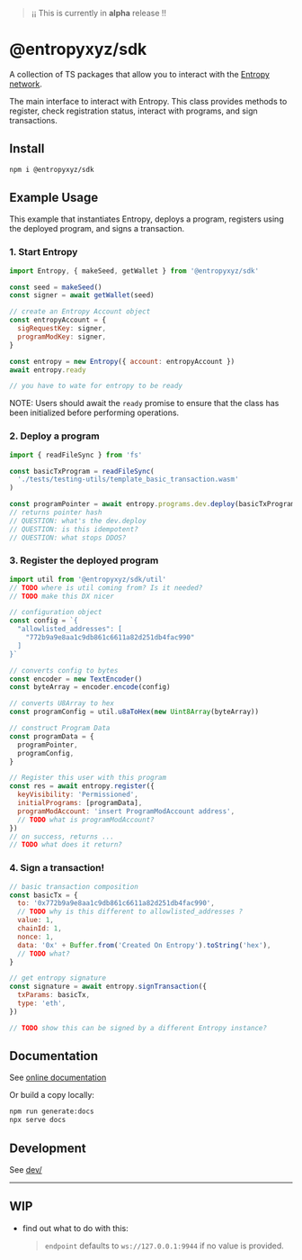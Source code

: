 > ¡¡ This is currently in **alpha** release !!

# @entropyxyz/sdk

A collection of TS packages that allow you to interact with the [Entropy
network](https://entropy.xyz).

The main interface to interact with Entropy. This class provides methods to
register, check registration status, interact with programs, and sign
transactions.

## Install

```bash
npm i @entropyxyz/sdk
```

## Example Usage

This example that instantiates Entropy, deploys a program, registers using the
deployed program, and signs a transaction.

### 1. Start Entropy

```js
import Entropy, { makeSeed, getWallet } from '@entropyxyz/sdk'

const seed = makeSeed()
const signer = await getWallet(seed)

// create an Entropy Account object
const entropyAccount = {
  sigRequestKey: signer,
  programModKey: signer,
}

const entropy = new Entropy({ account: entropyAccount })
await entropy.ready

// you have to wate for entropy to be ready
```

NOTE: Users should await the `ready` promise to ensure that the class has been
initialized before performing operations.

### 2. Deploy a program

```js
import { readFileSync } from 'fs'

const basicTxProgram = readFileSync(
  './tests/testing-utils/template_basic_transaction.wasm'
)

const programPointer = await entropy.programs.dev.deploy(basicTxProgram)
// returns pointer hash
// QUESTION: what's the dev.deploy
// QUESTION: is this idempotent?
// QUESTION: what stops DDOS?
```

### 3. Register the deployed program

```js
import util from '@entropyxyz/sdk/util'
// TODO where is util coming from? Is it needed?
// TODO make this DX nicer

// configuration object
const config = `{
  "allowlisted_addresses": [
    "772b9a9e8aa1c9db861c6611a82d251db4fac990"
  ]
}`

// converts config to bytes
const encoder = new TextEncoder()
const byteArray = encoder.encode(config)

// converts U8Array to hex
const programConfig = util.u8aToHex(new Uint8Array(byteArray))

// construct Program Data
const programData = {
  programPointer,
  programConfig,
}

// Register this user with this program
const res = await entropy.register({
  keyVisibility: 'Permissioned',
  initialPrograms: [programData],
  programModAccount: 'insert ProgramModAccount address',
  // TODO what is programModAccount?
})
// on success, returns ...
// TODO what does it return?
```

<!-- // NICER DX
const programData = {
  programPointer,
  programConfig: {
    allowlisted_addresses: [
      '772b9a9e8aa1c9db861c6611a82d251db4fac990'
    ]
  }
,
}

// Register this user with this program
await entropy.register({
  keyVisibility: 'Permissioned',
  initialPrograms: [programData],
  programModAccount: 'insert ProgramModAccount address'
})
// on success, returns TODO
-->

### 4. Sign a transaction!

```js
// basic transaction composition
const basicTx = {
  to: '0x772b9a9e8aa1c9db861c6611a82d251db4fac990',
  // TODO why is this different to allowlisted_addresses ?
  value: 1,
  chainId: 1,
  nonce: 1,
  data: '0x' + Buffer.from('Created On Entropy').toString('hex'),
  // TODO what?
}

// get entropy signature
const signature = await entropy.signTransaction({
  txParams: basicTx,
  type: 'eth',
})

// TODO show this can be signed by a different Entropy instance?
```

## Documentation

<!-- TODO: URL -->
See [online documentation]()

Or build a copy locally:

```bash
npm run generate:docs
npx serve docs
```

## Development

See [dev/](./dev/README.md)

---

## WIP

- find out what to do with this:
  > `endpoint` defaults to `ws://127.0.0.1:9944` if no value is provided.
